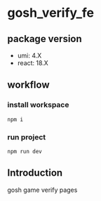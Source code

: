 # gosh_verify_fe

## package version

- umi: 4.X
- react: 18.X

## workflow

### install workspace

```
npm i
```

### run project

```
npm run dev
```

## Introduction

gosh game verify pages
